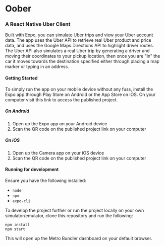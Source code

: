 # Oober
### A React Native Uber Client

Built with Expo, you can simulate Uber trips and view your Uber account data. The app uses the Uber API to retrieve 
real Uber product and price data, and uses the Google Maps Directions API to highlight driver routes. The Uber API also 
simulates a real Uber trip by generating a driver and moving their coordinates to your pickup location, then once you are "in"
the car it moves towards the destination specified either through placing a map marker or typing in an address.

#### Getting Started

To simply run the app on your mobile device without any fuss, install the Expo app through Play Store on Android or the 
App Store on iOS. On your computer visit this link to access the published project.

##### On Android

1. Open up the Expo app on your Android device
2. Scan the QR code on the published project link on your computer

##### On iOS

1. Open up the Camera app on your iOS device
2. Scan the QR code on the published project link on your computer

#### Running for development

Ensure you have the following installed:

- `node`
- `npm`
- `expo-cli`

To develop the project further or run the project locally on your own simulator/emulator, clone this repository and run the following:

```
npm install
npm start
```

This will open up the Metro Bundler dashboard on your default browser.
